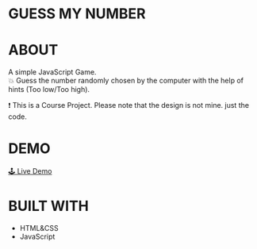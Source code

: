 # GUESS MY NUMBER 

# ABOUT
A simple JavaScript Game.
<br/>
💥 Guess the number randomly chosen by the computer with the help of hints (Too low/Too high).

❗ This is a Course Project. Please note that the design is not mine. just the code.

# DEMO
<a href="https://guess-my-number-nox.netlify.app/" target="_blank">🕹 Live Demo</a>

# BUILT WITH
- HTML&CSS
- JavaScript
